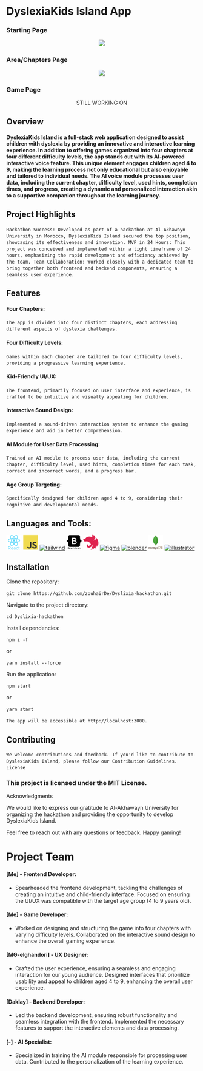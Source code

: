 # DyslexiaKids Island App
### Starting Page

<div align="center">
    <img src="frontend/src/components/images/screenshot1.png">
</div>

### Area/Chapters Page

<div align="center">
    <img src="frontend/src/components/images/screenshot2.png">
</div>

### Game Page

<div align="center">
    <p align="center">STILL WORKING ON</p>
</div>

## Overview

#### DyslexiaKids Island is a full-stack web application designed to assist children with dyslexia by providing an innovative and interactive learning experience. In addition to offering games organized into four chapters at four different difficulty levels, the app stands out with its AI-powered interactive voice feature. This unique element engages children aged 4 to 9, making the learning process not only educational but also enjoyable and tailored to individual needs. The AI voice module processes user data, including the current chapter, difficulty level, used hints, completion times, and progress, creating a dynamic and personalized interaction akin to a supportive companion throughout the learning journey.

## Project Highlights

`Hackathon Success: Developed as part of a hackathon at Al-Akhawayn University in Morocco, DyslexiaKids Island secured the top position, showcasing its effectiveness and innovation.
 MVP in 24 Hours: This project was conceived and implemented within a tight timeframe of 24 hours, emphasizing the rapid development and efficiency achieved by the team.
 Team Collaboration: Worked closely with a dedicated team to bring together both frontend and backend components, ensuring a seamless user experience.`

## Features

#### Four Chapters:
`The app is divided into four distinct chapters, each addressing different aspects of dyslexia challenges.`
#### Four Difficulty Levels:
`Games within each chapter are tailored to four difficulty levels, providing a progressive learning experience.`
#### Kid-Friendly UI/UX:
`The frontend, primarily focused on user interface and experience, is crafted to be intuitive and visually appealing for children.`
#### Interactive Sound Design:
`Implemented a sound-driven interaction system to enhance the gaming experience and aid in better comprehension.`
#### AI Module for User Data Processing:
`Trained an AI module to process user data, including the current chapter, difficulty level, used hints, completion times for each task, correct and incorrect words, and a progress bar.`
#### Age Group Targeting:
`Specifically designed for children aged 4 to 9, considering their cognitive and developmental needs.`

<h2 align="left">Languages and Tools:</h2>
<p algn="center">
    <a href="https://reactjs.org/" target="_blank" rel="noreferrer"><img src="https://raw.githubusercontent.com/devicons/devicon/master/icons/react/react-original-wordmark.svg" alt="react" width="40" height="40"/></a>
    <a href="https://developer.mozilla.org/en-US/docs/Web/JavaScript" target="_blank" rel="noreferrer"><img src="https://raw.githubusercontent.com/devicons/devicon/master/icons/javascript/javascript-original.svg" alt="javascript" width="40" height="40"/></a>
    <a href="https://tailwindcss.com/" target="_blank" rel="noreferrer"><img src="https://www.vectorlogo.zone/logos/tailwindcss/tailwindcss-icon.svg" alt="tailwind" width="40" height="40"/></a>
    <a href="https://getbootstrap.com" target="_blank" rel="noreferrer"><img src="https://raw.githubusercontent.com/devicons/devicon/master/icons/bootstrap/bootstrap-plain-wordmark.svg" alt="bootstrap" width="40" height="40"/></a>
    <a href="https://nestjs.com/" target="_blank" rel="noreferrer"><img src="https://raw.githubusercontent.com/devicons/devicon/master/icons/nestjs/nestjs-plain.svg" alt="nestjs" width="40" height="40"/></a>
    <a href="https://www.figma.com/" target="_blank" rel="noreferrer"><img src="https://www.vectorlogo.zone/logos/figma/figma-icon.svg" alt="figma" width="40" height="40"/></a>
    <a href="https://www.blender.org/" target="_blank" rel="noreferrer"><img src="https://download.blender.org/branding/community/blender_community_badge_white.svg" alt="blender" width="40" height="40"/></a>
    <a href="https://www.mongodb.com/" target="_blank" rel="noreferrer"><img src="https://raw.githubusercontent.com/devicons/devicon/master/icons/mongodb/mongodb-original-wordmark.svg" alt="mongodb" width="40" height="40"/></a>
    <a href="https://www.adobe.com/in/products/illustrator.html" target="_blank" rel="noreferrer"><img src="https://www.vectorlogo.zone/logos/adobe_illustrator/adobe_illustrator-icon.svg" alt="illustrator" width="40" height="40"/></a>
</p>


## Installation

Clone the repository:

    git clone https://github.com/zouhairDe/Dyslixia-hackathon.git


Navigate to the project directory:

    cd Dyslixia-hackathon

Install dependencies:

    npm i -f

 or

    yarn install --force

Run the application:

    npm start

 or

    yarn start

`The app will be accessible at http://localhost:3000.`

## Contributing

`We welcome contributions and feedback. If you'd like to contribute to DyslexiaKids Island, please follow our Contribution Guidelines.
License`

### This project is licensed under the MIT License.

Acknowledgments

We would like to express our gratitude to Al-Akhawayn University for organizing the hackathon and providing the opportunity to develop DyslexiaKids Island.

Feel free to reach out with any questions or feedback. Happy gaming!

# Project Team

#### [Me] - Frontend Developer:

* Spearheaded the frontend development, tackling the challenges of creating an intuitive and child-friendly interface. Focused on ensuring the UI/UX was compatible with the target age group (4 to 9 years old).

#### [Me] - Game Developer:

* Worked on designing and structuring the game into four chapters with varying difficulty levels. Collaborated on the interactive sound design to enhance the overall gaming experience.

#### [MG-elghandori] - UX Designer:

* Crafted the user experience, ensuring a seamless and engaging interaction for our young audience. Designed interfaces that prioritize usability and appeal to children aged 4 to 9, enhancing the overall user experience.

#### [Daklay] - Backend Developer:

* Led the backend development, ensuring robust functionality and seamless integration with the frontend. Implemented the necessary features to support the interactive elements and data processing.

#### [-] - AI Specialist:

* Specialized in training the AI module responsible for processing user data. Contributed to the personalization of the learning experience.

